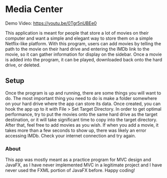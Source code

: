 # Media Center #

Demo Video: <https://youtu.be/0Tgr5nUBEe0>

This application is meant for people that store a lot of movies on their computer and want a simple and elegant way to store them on a simple Netflix-like platform.
With this program, users can add movies by telling the path to the movie on their hard drive and entering the IMDb link to the movie, so it can gather information for display on the sidebar.
Once a movie is added into the program, it can be played, downloaded back onto the hard drive, or deleted.

## Setup ##

Once the program is up and running, there are some things you will want to do. The most important thing you need to do is make a folder somewhere on your hard drive where the app can store its data. Once created, you can hook the app up to it with File > Set Target Directory.
In order to get optimal performance, try to put the movies onto the same hard drive as the target destination, or it will take significant time to copy into the target directory.
After that, feel free to add movies as you wish. If when you add a movie, it takes more than a few seconds to show up, there was likely an error accessing IMDb. Check your internet connection and try again.

### About ###

This app was mostly meant as a practice program for MVC design and JavaFX, as I have never implemented MVC in a legitimate project and I have never used the FXML portion of JavaFX before. Happy coding!
